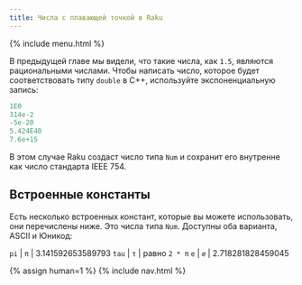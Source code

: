 ```yaml
---
title: Числа с плавающей точкой в Raku
---
```


{% include menu.html %}

В предыдущей главе мы видели, что такие числа, как `1.5`, являются рациональными
числами. Чтобы написать число, которое будет соответствовать типу `double` в
C++, используйте экспоненциальную запись:

```raku
1E0
314e-2
-5e-20
5.424E40
7.6e+15
```

В этом случае Raku создаст число типа `Num` и сохранит его внутренне как число
стандарта IEEE 754.

## Встроенные константы

Есть несколько встроенных констант, которые вы можете использовать, они
перечислены ниже. Это числа типа `Num`. Доступны оба варианта, ASCII и Юникод:

`pi` | `π` | 3.141592653589793
`tau` | `τ` | равно `2 * π`
`e` | `𝑒` | 2.718281828459045

{% assign human=1 %}
{% include nav.html %}
